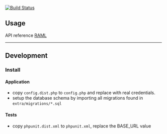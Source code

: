 [![Build Status](https://travis-ci.org/JSbenchOrg/server.svg?branch=master)](https://travis-ci.org/JSbenchOrg/server)

## Usage

API reference [RAML](https://anypoint.mulesoft.com/apiplatform/freelancer-15/#/portals/organizations/6ea45a71-6412-4c0d-9d7c-de707cd17ee6/apis/67694/versions/70453/pages/112244)

----

## Development

### Install

#### Application

- copy `config.dist.php` to `config.php` and replace with real credentials.
- setup the database schema by importing all migrations found in `extra/migrations/*.sql`

#### Tests
- copy `phpunit.dist.xml` to `phpunit.xml`, replace the BASE_URL value
